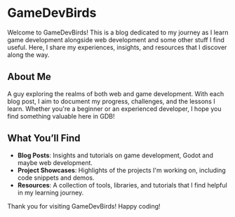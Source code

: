 # GameDevBirds

Welcome to GameDevBirds! This is a blog dedicated to my journey as I learn game development alongside web development and some other stuff I find useful. Here, I share my experiences, insights, and resources that I discover along the way.

## About Me

A guy exploring the realms of both web and game development. With each blog post, I aim to document my progress, challenges, and the lessons I learn. Whether you're a beginner or an experienced developer, I hope you find something valuable here in GDB!

## What You’ll Find

- **Blog Posts**: Insights and tutorials on game development, Godot and maybe web development.
- **Project Showcases**: Highlights of the projects I'm working on, including code snippets and demos.
- **Resources**: A collection of tools, libraries, and tutorials that I find helpful in my learning journey.

Thank you for visiting GameDevBirds! Happy coding!

